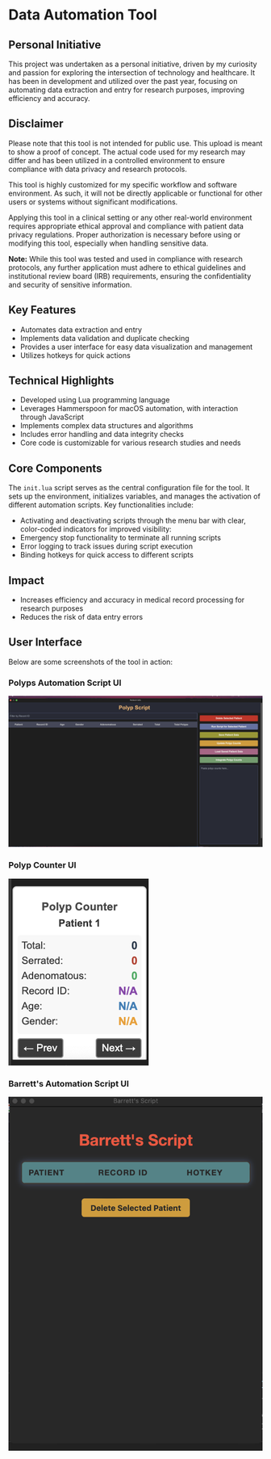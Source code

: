 # Data Automation Tool 

## Personal Initiative
This project was undertaken as a personal initiative, driven by my curiosity and passion for exploring the intersection of technology and healthcare. It has been in development and utilized over the past year, focusing on automating data extraction and entry for research purposes, improving efficiency and accuracy. 

## Disclaimer
Please note that this tool is not intended for public use. This upload is meant to show a proof of concept. The actual code used for my research may differ and has been utilized in a controlled environment to ensure compliance with data privacy and research protocols.

This tool is highly customized for my specific workflow and software environment. As such, it will not be directly applicable or functional for other users or systems without significant modifications.

Applying this tool in a clinical setting or any other real-world environment requires appropriate ethical approval and compliance with patient data privacy regulations. Proper authorization is necessary before using or modifying this tool, especially when handling sensitive data. 

**Note:** While this tool was tested and used in compliance with research protocols, any further application must adhere to ethical guidelines and institutional review board (IRB) requirements, ensuring the confidentiality and security of sensitive information.

## Key Features
- Automates data extraction and entry
- Implements data validation and duplicate checking
- Provides a user interface for easy data visualization and management
- Utilizes hotkeys for quick actions

## Technical Highlights
- Developed using Lua programming language
- Leverages Hammerspoon for macOS automation, with interaction through JavaScript
- Implements complex data structures and algorithms
- Includes error handling and data integrity checks
- Core code is customizable for various research studies and needs

## Core Components
The `init.lua` script serves as the central configuration file for the tool. It sets up the environment, initializes variables, and manages the activation of different automation scripts. 
  Key functionalities include:
- Activating and deactivating scripts through the menu bar with clear, color-coded indicators for improved visibility:
- Emergency stop functionality to terminate all running scripts
- Error logging to track issues during script execution
- Binding hotkeys for quick access to different scripts

## Impact
- Increases efficiency and accuracy in medical record processing for research purposes
- Reduces the risk of data entry errors

## User Interface
Below are some screenshots of the tool in action:

### Polyps Automation Script UI
![Main Interface](polyps_script_interface.png)

### Polyp Counter UI
![Polyp Counter UI](polyp_counter.png)

### Barrett's Automation Script UI
![Barrett's UI](BarrretsUI.png)

